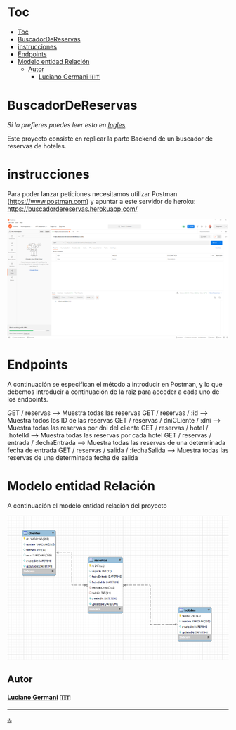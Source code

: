 # Toc

- [Toc](#toc)
- [BuscadorDeReservas](#buscadordereservas)
- [instrucciones](#instrucciones)
- [Endpoints](#endpoints)
- [Modelo entidad Relación](#modelo-entidad-relación)
  - [Autor](#autor)
      - [Luciano Germani :it:](#luciano-germani-it)

# BuscadorDeReservas

*Si lo prefieres puedes leer esto en [Ingles](README.md)*

Este proyecto consiste en replicar la parte Backend de un buscador de reservas de hoteles.

# instrucciones

Para poder lanzar peticiones necesitamos utilizar Postman (https://www.postman.com) y apuntar a este servidor de heroku: https://buscadordereservas.herokuapp.com/

![Postman](imgReadme/Postman.png)

# Endpoints

A continuación se especifican el método a introducir en Postman, y lo que debemos introducir a continuación de la raiz para acceder a cada uno de los endpoints.

GET / reservas --> Muestra todas las reservas
GET / reservas / :id --> Muestra todos los ID de las reservas
GET / reservas / dniCLiente / :dni --> Muestra todas las reservas por dni del cliente
GET / reservas / hotel / :hotelId --> Muestra todas las reservas por cada hotel
GET / reservas / entrada / :fechaEntrada --> Muestra todas las reservas de una determinada fecha de entrada
GET / reservas / salida / :fechaSalida --> Muestra todas las reservas de una determinada fecha de salida

# Modelo entidad Relación

A continuación el modelo entidad relación del proyecto

![Entidad-Relación](imgReadme/modeloEntidadRelacion.png)

## Autor 	

#### [Luciano Germani](https://github.com/Germanilu) :it:

---------------------

[:top:](#toc)

